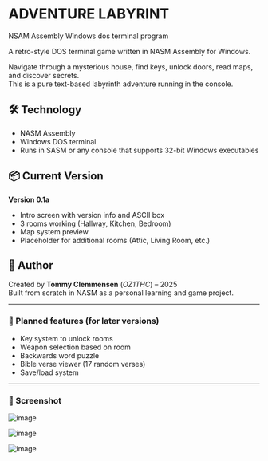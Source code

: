 # ADVENTURE LABYRINT
NSAM Assembly Windows dos terminal program

A retro-style DOS terminal game written in NASM Assembly for Windows.

Navigate through a mysterious house, find keys, unlock doors, read maps, and discover secrets.  
This is a pure text-based labyrinth adventure running in the console.

## 🛠️ Technology

- NASM Assembly
- Windows DOS terminal
- Runs in SASM or any console that supports 32-bit Windows executables

## 📦 Current Version

**Version 0.1a**

- Intro screen with version info and ASCII box
- 3 rooms working (Hallway, Kitchen, Bedroom)
- Map system preview
- Placeholder for additional rooms (Attic, Living Room, etc.)

## 🧠 Author

Created by **Tommy Clemmensen** (*OZ1THC*) – 2025  
Built from scratch in NASM as a personal learning and game project.

---

### 🔑 Planned features (for later versions)

- Key system to unlock rooms
- Weapon selection based on room
- Backwards word puzzle
- Bible verse viewer (17 random verses)
- Save/load system

---

### 📸 Screenshot

![image](https://github.com/user-attachments/assets/0d4ef5f2-8f3a-47e8-ab88-dcd23c5df3f5)

![image](https://github.com/user-attachments/assets/ecc1bdc0-531a-4348-a374-998c14b12482)

![image](https://github.com/user-attachments/assets/ab927a55-2c4a-4e5f-9f94-2ebb34411376)

